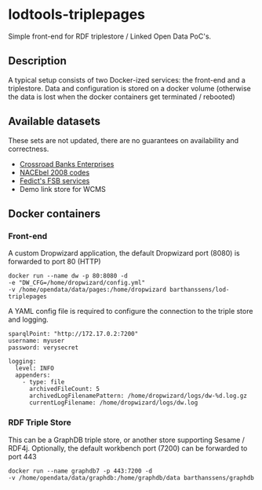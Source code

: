 # lodtools-triplepages

Simple front-end for RDF triplestore / Linked Open Data PoC's.

## Description

A typical setup consists of two Docker-ized services: the front-end and a triplestore.
Data and configuration is stored on a docker volume
(otherwise the data is lost when the docker containers get terminated / rebooted)



## Available datasets

These sets are not updated, there are no guarantees on availability and correctness.

  * [Crossroad Banks Enterprises](doc/CBE_NACEBEL.md)
  * [NACEbel 2008 codes](doc/CBE_NACEBEL.md) 
  * [Fedict's FSB services](doc/FSB.md) 
  * Demo link store for WCMS



## Docker containers

### Front-end

A custom Dropwizard application, the default Dropwizard port (8080) is forwarded to port 80 (HTTP)

```
docker run --name dw -p 80:8080 -d 
-e "DW_CFG=/home/dropwizard/config.yml" 
-v /home/opendata/data/pages:/home/dropwizard barthanssens/lod-triplepages
```

A YAML config file is required to configure the connection to the triple store and logging.
```
sparqlPoint: "http://172.17.0.2:7200"
username: myuser
password: verysecret

logging:
  level: INFO
  appenders:
    - type: file
      archivedFileCount: 5
      archivedLogFilenamePattern: /home/dropwizard/logs/dw-%d.log.gz
      currentLogFilename: /home/dropwizard/logs/dw.log
```

### RDF Triple Store

This can be a GraphDB triple store, or another store supporting Sesame / RDF4j.
Optionally, the default workbench port (7200) can be forwarded to port 443

```
docker run --name graphdb7 -p 443:7200 -d 
-v /home/opendata/data/graphdb:/home/graphdb/data barthanssens/graphdb
```

